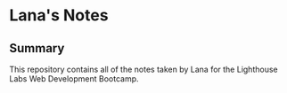 # Lana's Notes
## Summary 

This repository contains all of the notes taken by Lana for the Lighthouse Labs Web Development Bootcamp.